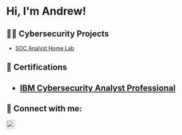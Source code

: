 <h1> Hi, I'm Andrew! </h1>

<h2> 👨‍💻 Cybersecurity Projects </h2>

- [SOC Analyst Home Lab](https://github.com/WoodardAndrew/LABURL)

<h2> 📄 Certifications <h2>

- [IBM Cybersecurity Analyst Professional](https://www.coursera.org/account/accomplishments/specialization/NGSPW82U26JE)

<h2> 🤳 Connect with me:</h2>

[<img align="left" alt="WoodardAndrew | LinkedIn" width="22px" src="https://cdn.jsdelivr.net/npm/simple-icons@v3/icons/linkedin.svg" />][linkedin]

[linkedin]: https://linkedin.com/in/WoodardAndrew

<!--
**WoodardAndrew/WoodardAndrew** is a ✨ _special_ ✨ repository because its `README.md` (this file) appears on your GitHub profile.

Here are some ideas to get you started:

- 🔭 I’m currently working on ...
- 🌱 I’m currently learning ...
- 👯 I’m looking to collaborate on ...
- 🤔 I’m looking for help with ...
- 💬 Ask me about ...
- 📫 How to reach me: ...
- 😄 Pronouns: ...
- ⚡ Fun fact: ...
-->
